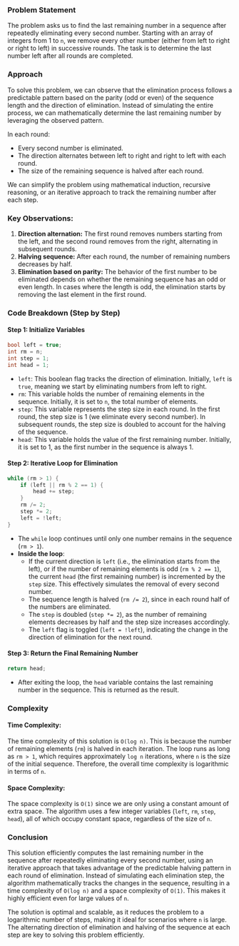### Problem Statement

The problem asks us to find the last remaining number in a sequence after repeatedly eliminating every second number. Starting with an array of integers from 1 to `n`, we remove every other number (either from left to right or right to left) in successive rounds. The task is to determine the last number left after all rounds are completed.

### Approach

To solve this problem, we can observe that the elimination process follows a predictable pattern based on the parity (odd or even) of the sequence length and the direction of elimination. Instead of simulating the entire process, we can mathematically determine the last remaining number by leveraging the observed pattern.

In each round:
- Every second number is eliminated.
- The direction alternates between left to right and right to left with each round.
- The size of the remaining sequence is halved after each round.

We can simplify the problem using mathematical induction, recursive reasoning, or an iterative approach to track the remaining number after each step.

### Key Observations:
1. **Direction alternation:** The first round removes numbers starting from the left, and the second round removes from the right, alternating in subsequent rounds.
2. **Halving sequence:** After each round, the number of remaining numbers decreases by half.
3. **Elimination based on parity:** The behavior of the first number to be eliminated depends on whether the remaining sequence has an odd or even length. In cases where the length is odd, the elimination starts by removing the last element in the first round.

### Code Breakdown (Step by Step)

#### Step 1: Initialize Variables

```cpp
bool left = true;
int rm = n;
int step = 1;
int head = 1;
```

- `left`: This boolean flag tracks the direction of elimination. Initially, `left` is `true`, meaning we start by eliminating numbers from left to right.
- `rm`: This variable holds the number of remaining elements in the sequence. Initially, it is set to `n`, the total number of elements.
- `step`: This variable represents the step size in each round. In the first round, the step size is 1 (we eliminate every second number). In subsequent rounds, the step size is doubled to account for the halving of the sequence.
- `head`: This variable holds the value of the first remaining number. Initially, it is set to 1, as the first number in the sequence is always 1.

#### Step 2: Iterative Loop for Elimination

```cpp
while (rm > 1) {
    if (left || rm % 2 == 1) {
        head += step;
    }
    rm /= 2;
    step *= 2;
    left = !left;
}
```

- The `while` loop continues until only one number remains in the sequence (`rm > 1`).
- **Inside the loop**:
  - If the current direction is `left` (i.e., the elimination starts from the left), or if the number of remaining elements is odd (`rm % 2 == 1`), the current `head` (the first remaining number) is incremented by the `step` size. This effectively simulates the removal of every second number.
  - The sequence length is halved (`rm /= 2`), since in each round half of the numbers are eliminated.
  - The `step` is doubled (`step *= 2`), as the number of remaining elements decreases by half and the step size increases accordingly.
  - The `left` flag is toggled (`left = !left`), indicating the change in the direction of elimination for the next round.

#### Step 3: Return the Final Remaining Number

```cpp
return head;
```

- After exiting the loop, the `head` variable contains the last remaining number in the sequence. This is returned as the result.

### Complexity

#### Time Complexity:

The time complexity of this solution is `O(log n)`. This is because the number of remaining elements (`rm`) is halved in each iteration. The loop runs as long as `rm > 1`, which requires approximately `log n` iterations, where `n` is the size of the initial sequence. Therefore, the overall time complexity is logarithmic in terms of `n`.

#### Space Complexity:

The space complexity is `O(1)` since we are only using a constant amount of extra space. The algorithm uses a few integer variables (`left`, `rm`, `step`, `head`), all of which occupy constant space, regardless of the size of `n`.

### Conclusion

This solution efficiently computes the last remaining number in the sequence after repeatedly eliminating every second number, using an iterative approach that takes advantage of the predictable halving pattern in each round of elimination. Instead of simulating each elimination step, the algorithm mathematically tracks the changes in the sequence, resulting in a time complexity of `O(log n)` and a space complexity of `O(1)`. This makes it highly efficient even for large values of `n`.

The solution is optimal and scalable, as it reduces the problem to a logarithmic number of steps, making it ideal for scenarios where `n` is large. The alternating direction of elimination and halving of the sequence at each step are key to solving this problem efficiently.